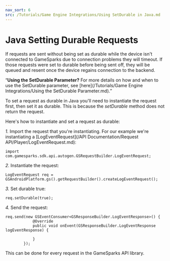 ```yaml
---
nav_sort: 6
src: /Tutorials/Game Engine Integrations/Using SetDurable in Java.md
---
```


# Java Setting Durable Requests

If requests are sent without being set as durable while the device isn't connected to GameSparks due to connection problems they will timeout. If those requests were set to durable before being sent off, they will be queued and resent once the device regains connection to the backend.

<q>**Using the SetDurable Parameter?** For more details on how and when to use the SetDurable parameter, see [here](/Tutorials/Game Engine Integrations/Using the SetDurable Parameter.md).</q>

To set a request as durable in Java you'll need to instantiate the request first, then set it as durable. This is because the *setDurable* method does not return the request.

Here's how to instantiate and set a request as durable:

*1.* Import the request that you're instantiating. For our example we're instantiating a [LogEventRequest](/API Documentation/Request API/Player/LogEventRequest.md):

```
import com.gamesparks.sdk.api.autogen.GSRequestBuilder.LogEventRequest;

```

*2.* Instantiate the request:

```
LogEventRequest req = GSAndroidPlatform.gs().getRequestBuilder().createLogEventRequest();

```

*3.* Set durable true:

```
req.setDurable(true);
```

*4.* Send the request:

```
req.send(new GSEventConsumer<GSResponseBuilder.LogEventResponse>() {
            @Override
            public void onEvent(GSResponseBuilder.LogEventResponse logEventResponse) {

            }
        });
```

This can be done for every request in the GameSparks API library.
